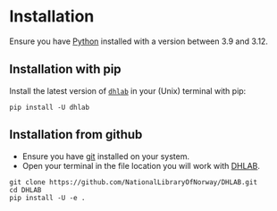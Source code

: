 # Installation

Ensure you have [Python](https://www.python.org/downloads/) installed with a version between 3.9 and 3.12.

## Installation with pip

<!-- start installation -->

Install the latest version of [`dhlab`](https://pypi.org/project/dhlab/) in your (Unix) terminal with pip:

```shell
pip install -U dhlab
```

## Installation from github

- Ensure you have [git](https://git-scm.com/downloads) installed on your system.
- Open your terminal in the file location you will work with [DHLAB](https://github.com/NationalLibraryOfNorway/DHLAB).

``` shell
git clone https://github.com/NationalLibraryOfNorway/DHLAB.git
cd DHLAB
pip install -U -e .
```

<!-- end installation -->

